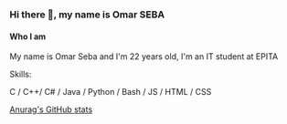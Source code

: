 ### Hi there 👋, my name is Omar SEBA
#### Who I am 
My name is Omar Seba and I'm 22 years old, I'm an IT student at EPITA

Skills: 

C / C++/ C# / Java / Python / Bash / JS / HTML / CSS


[Anurag's GitHub stats](https://github-readme-stats.vercel.app/api?username=Omar-Seba&show_icons=true&theme=radical)

<!---
Omar-Seba/Omar-Seba is a ✨ special ✨ repository because its `README.md` (this file) appears on your GitHub profile.
You can click the Preview link to take a look at your changes.
--->

